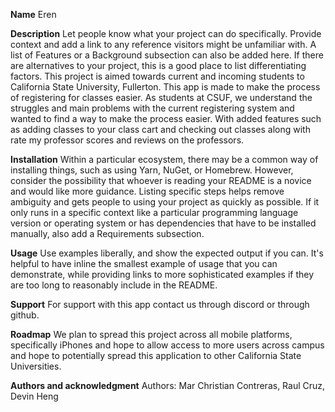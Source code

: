 
**Name**
Eren

**Description**
Let people know what your project can do specifically. Provide context and add a link to any reference visitors might be unfamiliar with. A list of Features or a Background subsection can also be added here. If there are alternatives to your project, this is a good place to list differentiating factors.
This project is aimed towards current and incoming students to California State University, Fullerton. This app is made to make the process of registering for classes easier. As students at CSUF, we understand the struggles and main problems with the current registering system and wanted to find a way to make the process easier. With added features such as adding classes to your class cart and checking out classes along with rate my professor scores and reviews on the professors. 

**Installation**
Within a particular ecosystem, there may be a common way of installing things, such as using Yarn, NuGet, or Homebrew. However, consider the possibility that whoever is reading your README is a novice and would like more guidance. Listing specific steps helps remove ambiguity and gets people to using your project as quickly as possible. If it only runs in a specific context like a particular programming language version or operating system or has dependencies that have to be installed manually, also add a Requirements subsection.

**Usage**
Use examples liberally, and show the expected output if you can. It's helpful to have inline the smallest example of usage that you can demonstrate, while providing links to more sophisticated examples if they are too long to reasonably include in the README.

**Support**
For support with this app contact us through discord or through github.

**Roadmap**
We plan to spread this project across all mobile platforms, specifically iPhones and hope to allow access to more users across campus and hope to potentially spread this application to other California State Universities. 

**Authors and acknowledgment**
Authors: Mar Christian Contreras, Raul Cruz, Devin Heng
